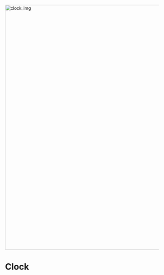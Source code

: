 [<img src="https://hadrianlau.com/wp-content/uploads/2023/09/image_2023-09-22_102841493.png" alt="clock_img" width=800>](https://launeedsa.github.io/clock/)
# Clock
